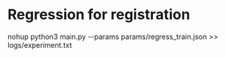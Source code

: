 # Regression for registration

nohup python3 main.py --params params/regress_train.json >> logs/experiment.txt
